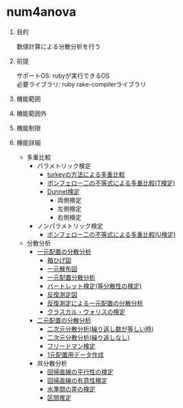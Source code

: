 num4anova
===========
1. 目的

    数値計算による分散分析を行う

1. 前提

   サポートOS: rubyが実行できるOS  
   必要ライブラリ:  ruby rake-compilerライブラリ  

1. 機能範囲

1. 機能範囲外

1. 機能制限

1. 機能詳細
    * 多重比較
      * パラメトリック検定
        - [turkeyの方法による多重比較](turkey_test.md)
        - [ボンフェロー二の不等式による多重比較(T検定)](bonferrono_test.md)
        - [Dunnet検定](dunnet.md)
          - 両側検定
          - 左側検定
          - 右側検定
      * ノンパラメトリック検定
        - [ボンフェロー二の不等式による多重比較(U検定)](bonferrono_test.md)
    * 分散分析
      * [一元配置の分散分析](oneway.md)
        - [箱ひげ図](boxWhiskerPlot.md)
        - [一元散布図](oneway_scatter_plot.md)
        - [一元配置分散分析](oneway_anova.md)
        - [バートレット検定(等分散性の検定)](bartlet.md)
        - [反復測定図](replicate_plot.md)
        - [反復測定による一元配置の分散分析](replicate_test.md)
        - [クラスカル・ウォリスの検定](kruskalwallis_test.md)
      * [二元配置の分散分析](twoway.md)
        - [二次元分散分析(繰り返し数が等しい時)](twoway_anova.md)
        - [二次元分散分析(繰り返しなし)](twoway2_anova.md)
        - [フリードマン検定](friedman_test.md)
        - [1元配置用データ作成](create_oneway.md)
      * 共分散分析
        - [回帰直線の平行性の検定](parallel_test.md)
        - [回帰直線の有意性検定](significance_test.md)
        - [水準間の差の検定](difference_test.md)
        - [区間推定](interval_estim.md)


